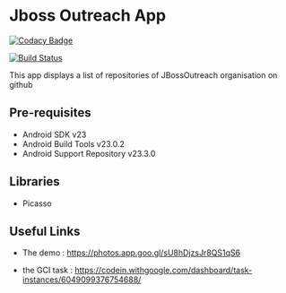 Jboss Outreach App
===================================

[![Codacy Badge](https://api.codacy.com/project/badge/Grade/acdb0a27fcfd4e0eb198ac44fa5b52b9)](https://app.codacy.com/app/OussEmaDevCode/JBossOutreach?utm_source=github.com&utm_medium=referral&utm_content=OussEmaDevCode/JBossOutreach&utm_campaign=Badge_Grade_Dashboard)

[![Build Status](https://ci.jenkins.io/job/Plugins/job/configuration-as-code-plugin/job/master/badge/icon)](https://ci.jenkins.io/job/Plugins/job/configuration-as-code-plugin/job/master/)

This app displays a list of repositories of JBossOutreach organisation on github

Pre-requisites
--------------

- Android SDK v23
- Android Build Tools v23.0.2
- Android Support Repository v23.3.0

Libraries
-------------
- Picasso

Useful Links
-------------
- The demo : https://photos.app.goo.gl/sU8hDjzsJr8QS1qS6

- the GCI task : https://codein.withgoogle.com/dashboard/task-instances/6049099376754688/

